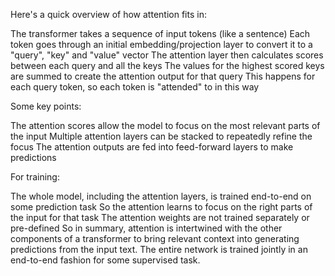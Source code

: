 Here's a quick overview of how attention fits in:

The transformer takes a sequence of input tokens (like a sentence)
Each token goes through an initial embedding/projection layer to convert it to a "query", "key" and "value" vector
The attention layer then calculates scores between each query and all the keys
The values for the highest scored keys are summed to create the attention output for that query
This happens for each query token, so each token is "attended" to in this way

Some key points:

The attention scores allow the model to focus on the most relevant parts of the input
Multiple attention layers can be stacked to repeatedly refine the focus
The attention outputs are fed into feed-forward layers to make predictions

For training:

The whole model, including the attention layers, is trained end-to-end on some prediction task
So the attention learns to focus on the right parts of the input for that task
The attention weights are not trained separately or pre-defined
So in summary, attention is intertwined with the other components of a transformer to
bring relevant context into generating predictions from the input text.
The entire network is trained jointly in an end-to-end fashion for some supervised task.
